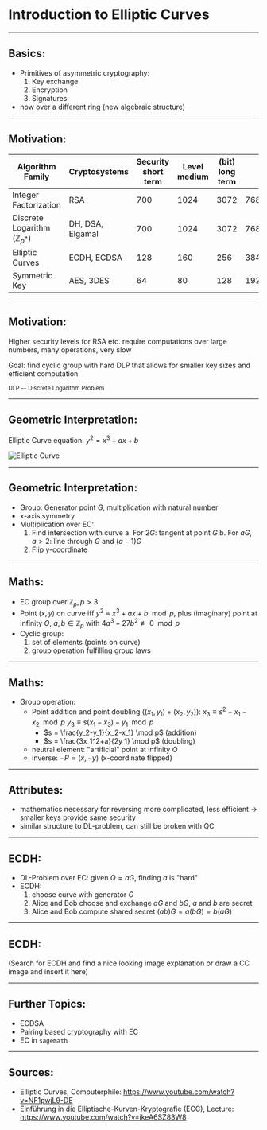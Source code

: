 
# Introduction to Elliptic Curves

---

## Basics:
- Primitives of asymmetric cryptography:
    1. Key exchange
    2. Encryption
    3. Signatures
- now over a different ring (new algebraic structure)

---

## Motivation:

| Algorithm Family | Cryptosystems | Security <br> short term | Level <br> medium | (bit) <br> long term | <br>  | <br>  |
|--|--|--|--|--|--|--|
| Integer Factorization | RSA | 700 | 1024 | 3072 | 7680 | 15360 |
| Discrete Logarithm ($\mathbb{Z}_{p^*}$) | DH, DSA, Elgamal | 700 | 1024 | 3072 | 7680 | 15360 |
| Elliptic Curves | ECDH, ECDSA | 128 | 160 | 256 | 384 | 512 |
| Symmetric Key | AES, 3DES | 64 | 80 | 128 | 192 | 256 |

---

## Motivation:

Higher security levels for RSA etc. require computations over large numbers, many operations, very slow

Goal: find cyclic group with hard DLP that allows for smaller key sizes and efficient computation

<small>DLP -- Discrete Logarithm Problem</small>

---

## Geometric Interpretation:

Elliptic Curve equation: $y^2 = x^3 + ax + b$

![Elliptic Curve](https://c.m5w.de/uploads/e1e09d8b-db2c-4697-97f2-236190e83051.png)

---

## Geometric Interpretation:

- Group: Generator point $G$, multiplication with natural number
- x-axis symmetry
- Multiplication over EC:
    1. Find intersection with curve
        a. For $2G$: tangent at point $G$
        b. For $aG, a>2$: line through $G$ and $(a-1)G$
    2. Flip y-coordinate

---

## Maths:

- EC group over $\mathbb{Z}_p, p > 3$
- Point $(x, y)$ on curve iff $y^2 \equiv x^3 + ax + b \mod p$, plus (imaginary) point at infinity $O$, $a,b \in \mathbb{Z}_p$ with $4a^3 + 27b^2 \not\equiv 0 \mod p$
- Cyclic group:
    1. set of elements (points on curve)
    2. group operation fulfilling group laws

---

## Maths:

- Group operation:
    - Point addition and point doubling ($(x_1,y_1) + (x_2,y_2)$):
        $x_3 \equiv s^2 -x_1 -x_2 \mod p$
        $y_3 \equiv s (x_1 - x_3) -y_1 \mod p$
        - $s = \frac{y_2-y_1}{x_2-x_1} \mod p$ (addition)
        - $s = \frac{3x_1^2+a}{2y_1} \mod p$ (doubling)
    - neutral element: "artificial" point at infinity $O$
    - inverse: $-P = (x,-y)$ (x-coordinate flipped)

---

## Attributes:

- mathematics necessary for reversing more complicated, less efficient -> smaller keys provide same security
- similar structure to DL-problem, can still be broken with QC

---

## ECDH:

- DL-Problem over EC: given $Q = aG$, finding $a$ is "hard"
- ECDH:
    1. choose curve with generator $G$
    2. Alice and Bob choose and exchange $aG$ and $bG$, $a$ and $b$ are secret
    3. Alice and Bob compute shared secret $(ab)G = a(bG) = b(aG)$

---

## ECDH:

(Search for ECDH and find a nice looking image explanation or draw a CC image and insert it here)

---

## Further Topics:

- ECDSA
- Pairing based cryptography with EC
- EC in `sagemath`

---

## Sources:

- Elliptic Curves, Computerphile: https://www.youtube.com/watch?v=NF1pwjL9-DE
- Einführung in die Elliptische-Kurven-Kryptografie (ECC), Lecture: https://www.youtube.com/watch?v=ikeA6SZ83W8

